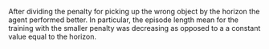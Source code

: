After dividing the penalty for picking up the wrong object by the horizon the agent performed better. In particular, the episode length mean for the training with the smaller penalty was decreasing as opposed to a a constant value equal to the horizon.